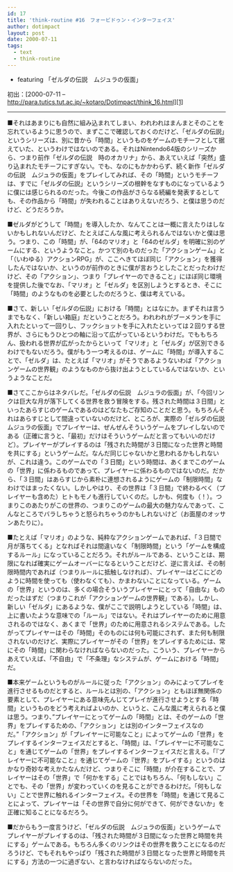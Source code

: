 ```yaml
---
id: 17
title: 'think-routine #16　フォービドゥン・インターフェイス'
author: dotimpact
layout: post
date: 2000-07-11
tags:
  - text
  - think-routine
---
```

  * featuring 「ゼルダの伝説　ムジュラの仮面」

初出：[2000-07-11 &#8211; http://para.tutics.tut.ac.jp/~kotaro/Dotimpact/think_16.html][1] 

<!--more-->

* * *

■それはあまりにも自然に組み込まれてしまい、われわれはまんまとそのことを忘れているように思うので、まずここで確認しておくのだけど、「ゼルダの伝説」というシリーズは、別に昔から「時間」というものをゲームのモチーフとして据えていた、というわけではないのである。それはNintendo64版のシリーズから、つまり前作「ゼルダの伝説　時のオカリナ」から、あえていえば「突然」盛り込まれたモチーフにすぎない。でも、なのにもかかわらず、続く新作「ゼルダの伝説　ムジュラの仮面」をプレイしてみれば、その「時間」というモチーフは、すでに「ゼルダの伝説」というシリーズの根幹をなすものになっているように僕には感じられるのだった。今後この作品がさらなる続編を発表するとしても、その作品から「時間」が失われることはありえないだろう、と僕は思うのだけど、どうだろうか。

■ゼルダがどうして「時間」を導入したか、なんてことは一概に言えたりはしないかもしれないんだけど、たとえばこんな風に考えられるんではないかと僕は思う。つまり、この「時間」が、「64のマリオ」と「64のゼルダ」を明確に別のゲームにする、というようなこと。かつて別のものだった「アクションゲーム」と「（いわゆる）アクションRPG」が、ここへきてほぼ同じ「アクション」を獲得したんではないか、というのが前作のときに僕が言おうとしたことだったわけだけど、その「アクション」、つまり「プレイヤーのできること」にほぼ同じ環境を提供した後でなお、「マリオ」と「ゼルダ」を区別しようとするとき、そこに「時間」のようなものを必要としたのだろうと、僕は考えている。

■さて、新しい「ゼルダの伝説」における「時間」とはなにか。まずそれは言うまでもなく、「新しい箱庭」だということだろう。われわれがブーメランを手に入れたといって一回りし、フックショットを手に入れたといっては２回りする世界が、さらにもうひとつの軸に沿って広がっているというわけだ。でももちろん、扱われる世界が広がったからといって「マリオ」と「ゼルダ」が区別できるわけでもないだろう。僕がもう一つ考えるのは、ゲームに「時間」が導入することで、「ゼルダ」は、たとえば「マリオ」がそうであるようないわば「アクションゲームの世界観」のようなものから抜け出ようとしているんではないか、というようなことだ。

■さてここからはネタバレだ。「ゼルダの伝説　ムジュラの仮面」が、「今回リンクは巨大な月が落下してくる世界を救う冒険をする。残された時間は３日間」といったあらすじのゲームであるのはどなたもご存知のことだと思う。もちろんそれはあらすじとして間違っていないのだけど、ところが、実際の「ゼルダの伝説　ムジュラの仮面」でプレイヤーは、ぜんぜんそういうゲームをプレイしないのである（正確に言うと、「最初」だけはそういうゲームだと言ってもいいのだけど）。プレイヤーがプレイするのは「残された時間が３日間になった世界と時間を共にする」というゲームだ。なんだ同じじゃないかと思われるかもしれないが、これは違う。このゲームでの「３日間」という時間は、あくまでこのゲームの「世界」に係わるものであって、プレイヤーに係わるものではないのだ。だから、「３日間」はあらすじから素朴に連想されるようにゲームの「制限時間」なわけではまったくない。しかしやはり、その世界は「３日間」で終わるべく（プレイヤーも含めた）ヒトもモノも進行していくのだ。しかも、何度も（！）。つまりこのあたりがこの世界の、つまりこのゲームの最大の魅力なんであって、こんなところでバラしちゃうと怒られちゃうのかもしれないけど（お面屋のオッサンあたりに）。

■たとえば「マリオ」のような、純粋なアクションゲームであれば、「３日間で月が落ちてくる」となればそれは間違いなく「制限時間」という「ゲームを構成するルール」になっていることだろう。それがルールである、ということは、期限になれば確実にゲームオーバーになるということだけど、逆に言えば、その制限時間内であれば（つまりルールに抵触しなければ）、プレイヤーはどこにどのように時間を使っても（使わなくても）、かまわないことになっている。ゲームの「世界」というのは、多くの場合そういうプレイヤーにとって「自由な」ものだったはずだ（つまりこれが「アクションゲームの世界観」である）。しかし、新しい「ゼルダ」にあるような、僕がここで説明しようとしている「時間」は、上に書いたような意味での「ルール」ではない。それはプレイヤーのために用意されるのではなく、あくまで「世界」のために用意されるシステムである。したがってプレイヤーはその「時間」そのものには何も可能にされず、また何も制限されないのだけど、実際にプレイヤーがその「世界」をプレイするためには、常にその「時間」に関わらなければならないのだった。こういう、プレイヤーからあえていえば、「不自由」で「不条理」なシステムが、ゲームにおける「時間」だ。

■本来ゲームというものがルールに従った「アクション」のみによってプレイを進行させるものだとすると、ルールとは別の、「アクション」ともほぼ無関係の要素として、プレイヤーにある意味先んじてプレイが進行させようとする「時間」というものをどう考えればよいのか、というと、こんな風に考えられると僕は思う。つまり、&#8221;プレイヤーにとってゲームの「時間」とは、そのゲームの「世界」をプレイするための、「アクション」とは別のインターフェイスなのだ。&#8221;「アクション」が「プレイヤーに可能なこと」によってゲームの「世界」をプレイするインターフェイスだとすると、「時間」は、「プレイヤーに不可能なこと」を通じてゲームの「世界」をプレイするインターフェイスだと言える。「『プレイヤーに不可能なこと』を通じてゲームの『世界』をプレイする」というのはかなり奇妙な考えかたなんだけど、つまりそこに「時間」が介在することで、プレイヤーはその「世界」で「何かをする」ことではもちろん、「何もしない」ことでも、その「世界」が変わっていくのを見ることができるわけだ。「何もしない」ことで世界に触れるインターフェイス。その世界を「時間」を通じて見ることによって、プレイヤーは「その世界で自分に何ができて、何ができないか」を正確に知ることになるだろう。

■だからもう一度言うけど、「ゼルダの伝説　ムジュラの仮面」というゲームでプレイヤーがプレイするのは、「残された時間が３日間になった世界と時間を共にする」ゲームである。もちろん多くのリンクはその世界を救うことになるのだろうけど、でもそれもやっぱり「残された時間が３日間となった世界と時間を共にする」方法の一つに過ぎない、と言わなければならないのだった。

 [1]: http://web.archive.org/web/*/http://para.tutics.tut.ac.jp/~kotaro/Dotimpact/think_16.html
